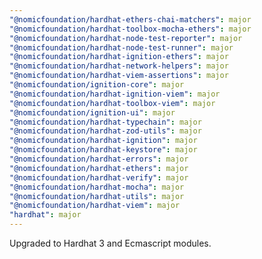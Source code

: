 ```yaml
---
"@nomicfoundation/hardhat-ethers-chai-matchers": major
"@nomicfoundation/hardhat-toolbox-mocha-ethers": major
"@nomicfoundation/hardhat-node-test-reporter": major
"@nomicfoundation/hardhat-node-test-runner": major
"@nomicfoundation/hardhat-ignition-ethers": major
"@nomicfoundation/hardhat-network-helpers": major
"@nomicfoundation/hardhat-viem-assertions": major
"@nomicfoundation/ignition-core": major
"@nomicfoundation/hardhat-ignition-viem": major
"@nomicfoundation/hardhat-toolbox-viem": major
"@nomicfoundation/ignition-ui": major
"@nomicfoundation/hardhat-typechain": major
"@nomicfoundation/hardhat-zod-utils": major
"@nomicfoundation/hardhat-ignition": major
"@nomicfoundation/hardhat-keystore": major
"@nomicfoundation/hardhat-errors": major
"@nomicfoundation/hardhat-ethers": major
"@nomicfoundation/hardhat-verify": major
"@nomicfoundation/hardhat-mocha": major
"@nomicfoundation/hardhat-utils": major
"@nomicfoundation/hardhat-viem": major
"hardhat": major
---
```


Upgraded to Hardhat 3 and Ecmascript modules.
